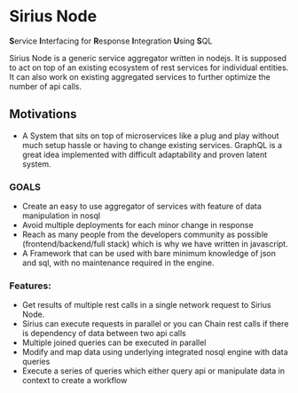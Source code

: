 # Sirius Node

**S**ervice **I**nterfacing for **R**esponse **I**ntegration **U**sing **S**QL

Sirius Node is a generic service aggregator written in nodejs. It is supposed to act on top of an existing ecosystem of rest services for individual entities. It can also work on existing aggregated services to further optimize the number of api calls.

## Motivations 
 - A System that sits on top of microservices like a plug and play without much setup hassle or having to change existing services. GraphQL is a great idea implemented with difficult adaptability and proven latent system.

### GOALS
 - Create an easy to use aggregator of services with feature of data manipulation in nosql
 - Avoid multiple deployments for each minor change in response
 - Reach as many people from the developers community as possible (frontend/backend/full stack) which is why we have written in javascript.
 - A Framework that can be used with bare minimum knowledge of json and sql, with no maintenance required in the engine.


 ### Features:
  - Get results of multiple rest calls in a single network request to Sirius Node.
  - Sirius can execute requests in parallel or you can Chain rest calls if there is dependency of data between two api calls
  - Multiple joined queries can be executed in parallel
  - Modify and map data using underlying integrated nosql engine with data queries
  - Execute a series of queries which either query api or manipulate data in context to create a workflow
